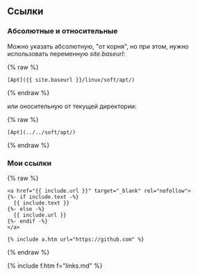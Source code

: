 ## Ссылки

### Абсолютные и относительные

Можно указать абсолютную, "от корня", но при этом, нужно использовать переменную _site.baseurl_:

{% raw %}
```
[Apt]({{ site.baseurl }}/linux/soft/apt/)
```
{% endraw %}

или оносительную от текущей директории:

{% raw %}
```
[Apt](../../soft/apt/)
```
{% endraw %}


### Мои ссылки

{% raw %}
```
<a href="{{ include.url }}" target="_blank" rel="nofollow">
{%- if include.text -%}
  {{ include.text }}
{%- else -%}
  {{ include.url }}
{%- endif -%}
</a>
```

```
{% include a.htm url="https://github.com" %}
```
{% endraw %}



{% include f.htm f="links.md" %}
